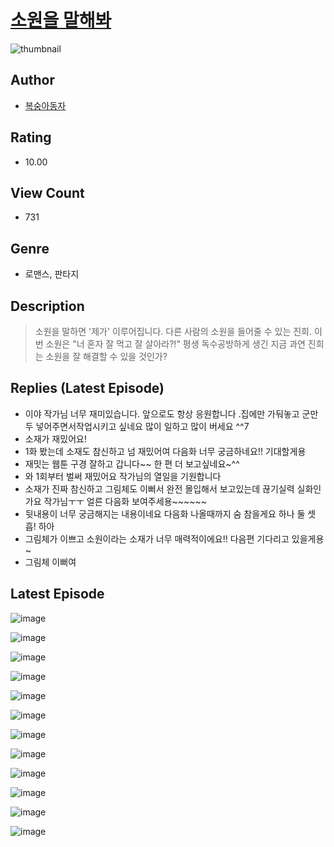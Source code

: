 # [소원을 말해봐](https://comic.naver.com/bestChallenge/list?titleId=810346)
![thumbnail](https://image-comic.pstatic.net/user_contents_data/challenge_comic/2023/05/23/171835/upload_3919319394076222259_480x623.jpeg)

## Author
- [복숭아동자](https://comic.naver.com/artistTitle?id=171835)

## Rating
- 10.00

## View Count
- 731

## Genre
- 로맨스, 판타지

## Description
> 소원을 말하면 '제가' 이루어집니다. 다른 사람의 소원을 들어줄 수 있는 진희. 이번 소원은 "너 혼자 잘 먹고 잘 살아라?!" 평생 독수공방하게 생긴 지금 과연 진희는 소원을 잘 해결할 수 있을 것인가?

## Replies (Latest Episode)
- 이야 작가님 너무 재미있습니다. 앞으로도 항상 응원합니다 .집에만 가둬놓고 군만두 넣어주면서작업시키고 싶네요 많이 일하고 많이 버세요 ^^7
- 소재가 재밌어요!
- 1화 봤는데 소재도 참신하고 넘 재밌어여 다음화 너무 궁금하네요!! 기대할게용
- 재밋는 웹툰 구경 잘하고 갑니다~~ 한 편 더 보고싶네요~^^
- 와 1회부터 벌써 재밌어요 작가님의 열일을 기원합니다
- 소재가 진짜 참신하고 그림체도 이뻐서 완전 몰입해서 보고있는데 끊기실력 실화인가요 작가님ㅜㅜ 얼른 다음화 보여주세용~~~~~~
- 뒷내용이 너무 궁금해지는 내용이네요 다음화 나올때까지 숨 참을게요 하나 둘 셋 흡! 하아
- 그림체가 이쁘고 소원이라는 소재가 너무 매력적이에요!! 다음편 기다리고 있을게용~
- 그림체 이뻐여

## Latest Episode
![image](https://image-comic.pstatic.net/user_contents_data/challenge_comic/2023/05/23/171835/upload_3544725855012927589.jpeg)

![image](https://image-comic.pstatic.net/user_contents_data/challenge_comic/2023/05/23/171835/upload_7149519608246002996.jpeg)

![image](https://image-comic.pstatic.net/user_contents_data/challenge_comic/2023/05/23/171835/upload_3688502208739959137.jpeg)

![image](https://image-comic.pstatic.net/user_contents_data/challenge_comic/2023/05/23/171835/upload_3630574446552823862.jpeg)

![image](https://image-comic.pstatic.net/user_contents_data/challenge_comic/2023/05/23/171835/upload_4050759377696745058.jpeg)

![image](https://image-comic.pstatic.net/user_contents_data/challenge_comic/2023/05/23/171835/upload_3690756400934643001.jpeg)

![image](https://image-comic.pstatic.net/user_contents_data/challenge_comic/2023/05/23/171835/upload_3689347715199755313.jpeg)

![image](https://image-comic.pstatic.net/user_contents_data/challenge_comic/2023/05/23/171835/upload_4063199471297049442.jpeg)

![image](https://image-comic.pstatic.net/user_contents_data/challenge_comic/2023/05/23/171835/upload_3905575468681147701.jpeg)

![image](https://image-comic.pstatic.net/user_contents_data/challenge_comic/2023/05/23/171835/upload_3978141042157696055.jpeg)

![image](https://image-comic.pstatic.net/user_contents_data/challenge_comic/2023/05/23/171835/upload_7363725368437072440.jpeg)

![image](https://image-comic.pstatic.net/user_contents_data/challenge_comic/2023/05/23/171835/upload_3919879045564740197.jpeg)
